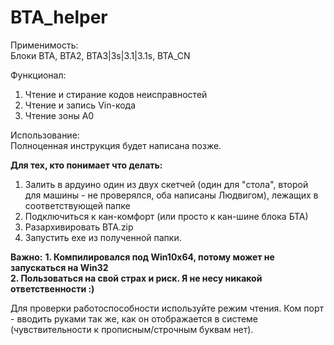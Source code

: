 # BTA_helper
Применимость:  
Блоки BTA, BTA2, BTA3|3s|3.1|3.1s, BTA_CN
  
Функционал:  
1. Чтение и стирание кодов неисправностей
2. Чтение и запись Vin-кода
3. Чтение зоны А0
  
Использование:  
Полноценная инструкция будет написана позже. 
  
**Для тех, кто понимает что делать:**
  
1. Залить в ардуино один из двух скетчей (один для "стола", второй для машины - не проверялся, оба написаны Людвигом), лежащих в соответствующей папке 
2. Подключиться к кан-комфорт (или просто к кан-шине блока БТА)
3. Разархивировать BTA.zip 
4. Запустить exe из полученной папки.
  
**Важно:**
**1. Компилировался под Win10x64, потому может не запускаться на Win32**  
**2. Пользоваться на свой страх и риск. Я не несу никакой ответственности :)**  
  
Для проверки работоспособности используйте режим чтения. Ком порт - вводить руками так же, как он отображается в системе (чувствительности к прописным/строчным буквам нет).
